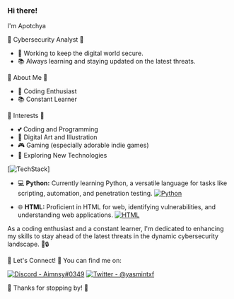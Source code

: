 ### Hi there!

I'm Apotchya

🏢 Cybersecurity Analyst 🏢

- 💼 Working to keep the digital world secure.
- 📚 Always learning and staying updated on the latest threats.

🌸 About Me 🌸

- 💖 Coding Enthusiast
- 📚 Constant Learner

🌟 Interests 🌟

- 💕 Coding and Programming
- 🎨 Digital Art and Illustration
- 🎮 Gaming (especially adorable indie games)
- 🌸 Exploring New Technologies

[![TechStack](https://img.shields.io/badge/TechStack-pink?style=for-the-badge)]

- 💻 **Python:** Currently learning Python, a versatile language for tasks like scripting, automation, and penetration testing.
  [![Python](https://img.shields.io/badge/Python-Learning-brightgreen?style=for-the-badge&logo=python)](https://www.python.org/)

- 🌐 **HTML:** Proficient in HTML for web, identifying vulnerabilities, and understanding web applications.
  [![HTML](https://img.shields.io/badge/HTML-Proficient-brightgreen?style=for-the-badge&logo=html5)](https://www.w3.org/TR/html52/)

As a coding enthusiast and a constant learner, I'm dedicated to enhancing my skills to stay ahead of the latest threats in the dynamic cybersecurity landscape. 🚀🔒

🌺 Let's Connect! 🌺
You can find me on:

[![Discord - Aimnsy#0349](https://img.shields.io/badge/Discord-Aimnsy%230349-pink?style=for-the-badge&logo=discord)](https://discord.com/users/Aimnsy)
[![Twitter - @yasmintxf](https://img.shields.io/badge/Twitter-@yasmintxf-pink?style=for-the-badge&logo=twitter)](https://twitter.com/yasmintxf)

🌷 Thanks for stopping by! 🌷
